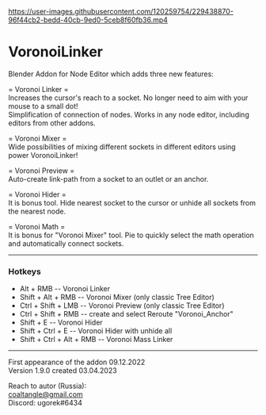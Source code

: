 https://user-images.githubusercontent.com/120259754/229438870-96f44cb2-bedd-40cb-9ed0-5ceb8f60fb36.mp4

# VoronoiLinker
Blender Addon for Node Editor which adds three new features:

= Voronoi Linker =  
Increases the cursor's reach to a socket. No longer need to aim with your mouse to a small dot!  
Simplification of connection of nodes. Works in any node editor, including editors from other addons.  

= Voronoi Mixer =  
Wide possibilities of mixing different sockets in different editors using power VoronoiLinker!

= Voronoi Preview =  
Auto-create link-path from a socket to an outlet or an anchor.

= Voronoi Hider =  
It is bonus tool. Hide nearest socket to the cursor or unhide all sockets from the nearest node.

= Voronoi Math =  
It is bonus for "Voronoi Mixer" tool. Pie to quickly select the math operation and automatically connect sockets.

---
### Hotkeys

 + Alt + RMB -- Voronoi Linker  
 + Shift + Alt + RMB -- Voronoi Mixer (only classic Tree Editor)  
 + Ctrl + Shift + LMB -- Voronoi Preview (only classic Tree Editor)  
 + Ctrl + Shift + RMB -- create and select Reroute "Voronoi_Anchor"  
 + Shift + E -- Voronoi Hider  
 + Shift + Ctrl + E -- Voronoi Hider with unhide all  
 + Shift + Ctrl + Alt + RMB -- Voronoi Mass Linker  

---

First appearance of the addon 09.12.2022  
Version 1.9.0 created 03.04.2023

Reach to autor (Russia):  
coaltangle@gmail.com  
Discord: ugorek#6434

[Email]: coaltangle@gmail.com
